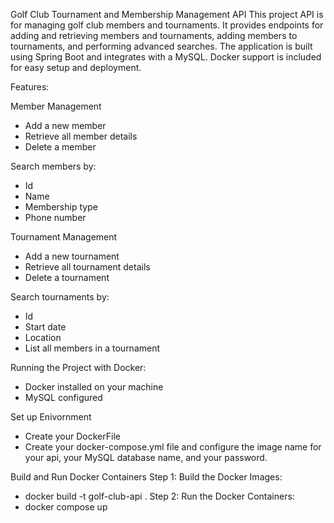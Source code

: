 Golf Club Tournament and Membership Management API
This project API is for managing golf club members and tournaments. It provides endpoints for adding and retrieving members and tournaments, adding members to tournaments, and performing advanced searches. The application is built using Spring Boot and integrates with a MySQL. Docker support is included for easy setup and deployment.

Features:

Member Management
- Add a new member
- Retrieve all member details
- Delete a member

Search members by:
- Id
- Name
- Membership type
- Phone number

Tournament Management
- Add a new tournament
- Retrieve all tournament details
- Delete a tournament

Search tournaments by:
- Id
- Start date
- Location
- List all members in a tournament


Running the Project with Docker:
- Docker installed on your machine
- MySQL configured

Set up Enivornment
- Create your DockerFile
- Create your docker-compose.yml file and configure the image name for your api, your MySQL database name, and your password.

Build and Run Docker Containers
Step 1: Build the Docker Images:
- docker build -t golf-club-api .
Step 2: Run the Docker Containers:
- docker compose up
